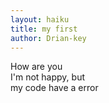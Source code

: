 ```yaml
---
layout: haiku
title: my first
author: Drian-key
---
```


How are you <br>
I'm not happy, but <br>
my code have a error <br>
